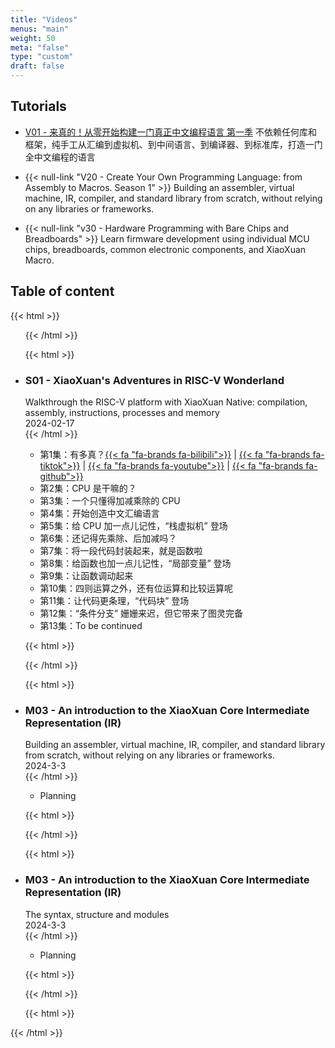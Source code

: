```yaml
---
title: "Videos"
menus: "main"
weight: 50
meta: "false"
type: "custom"
draft: false
---
```


## Tutorials

- [V01 - 来真的！从零开始构建一门真正中文编程语言 第一季](/videos/v10-building-a-real-chinese-programming-language-from-scratch/) 不依赖任何库和框架，纯手工从汇编到虚拟机、到中间语言、到编译器、到标准库，打造一门全中文编程的语言

- {{< null-link "V20 - Create Your Own Programming Language: from Assembly to Macros. Season 1" >}} Building an assembler, virtual machine, IR, compiler, and standard library from scratch, without relying on any libraries or frameworks.

- {{< null-link "v30 - Hardware Programming with Bare Chips and Breadboards" >}} Learn firmware development using individual MCU chips,
breadboards, common electronic components, and XiaoXuan Macro.

## Table of content

<!-- book list start -->
{{< html >}} <ul class="card"> {{< /html >}}

<!-- book item start -->
{{< html >}}
    <li>
        <div class="card-book c3 video">
            <div class="frame">
                <div class="name">
                    <h3><span class="null-link">S01 - XiaoXuan's Adventures in RISC-V Wonderland</span></h3>
                </div>
                <div class="separator"></div>
                <div class="subheading">Walkthrough the RISC-V platform with XiaoXuan Native: compilation, assembly, instructions, processes and memory</div>
                <div class="date">2024-02-17</div>
            </div>
        </div>
        <div class="card-content">
{{< /html >}}

- 第1集：有多真？[{{< fa "fa-brands fa-bilibili">}}](#) | [{{< fa "fa-brands fa-tiktok">}}](#) | [{{< fa "fa-brands fa-youtube">}}](#) | [{{< fa "fa-brands fa-github">}}](#)
- 第2集：CPU 是干嘛的？
- 第3集：一个只懂得加减乘除的 CPU
- 第4集：开始创造中文汇编语言
- 第5集：给 CPU 加一点儿记性，“栈虚拟机” 登场
- 第6集：还记得先乘除、后加减吗？
- 第7集：将一段代码封装起来，就是函数啦
- 第8集：给函数也加一点儿记性，“局部变量” 登场
- 第9集：让函数调动起来
- 第10集：四则运算之外，还有位运算和比较运算呢
- 第11集：让代码更条理，“代码块” 登场
- 第12集：“条件分支” 姗姗来迟，但它带来了图灵完备
- 第13集：To be continued

{{< html >}}
        </div>
    </li>
{{< /html >}}
<!-- book item end -->

<!-- book item start -->
{{< html >}}
    <li>
        <div class="card-book c5 video">
            <div class="frame">
                <div class="name">
                    <h3><span class="null-link">M03 - An introduction to the XiaoXuan Core Intermediate Representation (IR)</span></h3>
                </div>
                <div class="separator"></div>
                <div class="subheading">Building an assembler, virtual machine, IR, compiler, and standard library from scratch, without relying on any libraries or frameworks.</div>
                <div class="date">2024-3-3</div>
            </div>
        </div>
        <div class="card-content">
{{< /html >}}

- Planning

{{< html >}}
        </div>
    </li>
{{< /html >}}
<!-- book item end -->

<!-- book item start -->
{{< html >}}
    <li>
        <div class="card-book c3 video">
            <div class="frame">
                <div class="name">
                    <h3><span class="null-link">M03 - An introduction to the XiaoXuan Core Intermediate Representation (IR)</span></h3>
                </div>
                <div class="separator"></div>
                <div class="subheading">The syntax, structure and modules</div>
                <div class="date">2024-3-3</div>
            </div>
        </div>
        <div class="card-content">
{{< /html >}}

- Planning

{{< html >}}
        </div>
    </li>
{{< /html >}}
<!-- book item end -->

<!-- book list end -->
{{< html >}} </ul> {{< /html >}}

